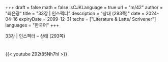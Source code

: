 +++
draft = false
math = false
isCJKLanguage = true
url = "m/42"
author = "최은광"
title = "33강 | 인스펙터"
description = "상태 (293쪽)"
date = 2024-04-16
expiryDate = 2099-12-31
techs = ["Literature & Latte/ Scrivener"]
languages = "한국어"
+++

33강 | 인스펙터 – 상태 (293쪽)

<!--more--> 

#

{{< youtube Z92t85Nh7hI >}}

#